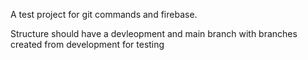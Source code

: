 A test project for git commands and firebase.

Structure should have a devleopment and main branch with branches created from development for testing
